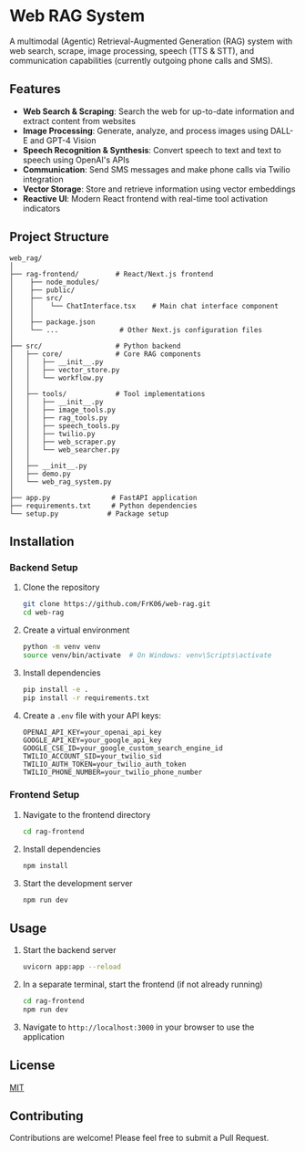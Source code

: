 # Web RAG System

A multimodal (Agentic) Retrieval-Augmented Generation (RAG) system with web search, scrape, image processing, speech (TTS & STT), and communication capabilities (currently outgoing phone calls and SMS).

## Features

- **Web Search & Scraping**: Search the web for up-to-date information and extract content from websites
- **Image Processing**: Generate, analyze, and process images using DALL-E and GPT-4 Vision
- **Speech Recognition & Synthesis**: Convert speech to text and text to speech using OpenAI's APIs
- **Communication**: Send SMS messages and make phone calls via Twilio integration
- **Vector Storage**: Store and retrieve information using vector embeddings
- **Reactive UI**: Modern React frontend with real-time tool activation indicators

## Project Structure

```
web_rag/
│
├── rag-frontend/         # React/Next.js frontend
│    ├── node_modules/
│    ├── public/  
│    ├── src/ 
│    │    └── ChatInterface.tsx    # Main chat interface component
│    │
│    ├── package.json
│    └── ...               # Other Next.js configuration files
│
├── src/                  # Python backend
│   ├── core/             # Core RAG components
│   │   ├── __init__.py
│   │   ├── vector_store.py
│   │   └── workflow.py
│   │
│   ├── tools/            # Tool implementations
│   │   ├── __init__.py
│   │   ├── image_tools.py
│   │   ├── rag_tools.py
│   │   ├── speech_tools.py
│   │   ├── twilio.py
│   │   ├── web_scraper.py
│   │   └── web_searcher.py
│   │
│   ├── __init__.py
│   ├── demo.py
│   └── web_rag_system.py
│
├── app.py               # FastAPI application
├── requirements.txt     # Python dependencies
└── setup.py            # Package setup
```

## Installation

### Backend Setup

1. Clone the repository
   ```bash
   git clone https://github.com/FrK06/web-rag.git
   cd web-rag
   ```

2. Create a virtual environment
   ```bash
   python -m venv venv
   source venv/bin/activate  # On Windows: venv\Scripts\activate
   ```

3. Install dependencies
   ```bash
   pip install -e .
   pip install -r requirements.txt
   ```

4. Create a `.env` file with your API keys:
   ```
   OPENAI_API_KEY=your_openai_api_key
   GOOGLE_API_KEY=your_google_api_key
   GOOGLE_CSE_ID=your_google_custom_search_engine_id
   TWILIO_ACCOUNT_SID=your_twilio_sid
   TWILIO_AUTH_TOKEN=your_twilio_auth_token
   TWILIO_PHONE_NUMBER=your_twilio_phone_number
   ```

### Frontend Setup

1. Navigate to the frontend directory
   ```bash
   cd rag-frontend
   ```

2. Install dependencies
   ```bash
   npm install
   ```

3. Start the development server
   ```bash
   npm run dev
   ```

## Usage

1. Start the backend server
   ```bash
   uvicorn app:app --reload
   ```

2. In a separate terminal, start the frontend (if not already running)
   ```bash
   cd rag-frontend
   npm run dev
   ```

3. Navigate to `http://localhost:3000` in your browser to use the application

## License

[MIT](LICENSE)

## Contributing

Contributions are welcome! Please feel free to submit a Pull Request.